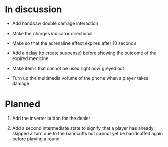 # In discussion

- Add handsaw double damage interaction

- Make the charges indicator directional

- Make so that the adrenaline effect expires after 10 seconds

- Add a delay (to create suspense) before showing the outcome of the expired medicine

- Make items that cannot be used right now greyed out

- Turn up the multimedia volume of the phone when a player takes damage

# Planned

1. Add the inverter button for the dealer

2. Add a second intermediate state to signify that a player has already skipped a turn due to the handcuffs but cannot yet be handcuffed again before playing a round


